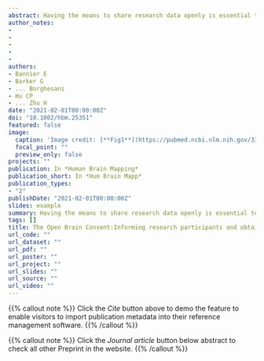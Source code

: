 ```yaml
---
abstract: Having the means to share research data openly is essential to modern science. For human research, a key aspect in this endeavor is obtaining consent from participants, not just to take part in a study, which is a basic ethical principle, but also to share their data with the scientific community. To ensure that the participants' privacy is respected, national and/or supranational regulations and laws are in place. It is, however, not always clear to researchers what the implications of those are, nor how to comply with them. The Open Brain Consent (https://open-brain-consent.readthedocs.io) is an international initiative that aims to provide researchers in the brain imaging community with information about data sharing options and tools. We present here a short history of this project and its latest developments, and share pointers to consent forms, including a template consent form that is compliant with the EU general data protection regulation. We also share pointers to an associated data user agreement that is not only useful in the EU context, but also for any researchers dealing with personal (clinical) data elsewhere.
author_notes:
- 
- 
- 
- 
- 
authors:
- Bannier E
- Barker G 
- ... Borghesani
- Hu CP 
- ... Zhu H
date: "2021-02-01T00:00:00Z"
doi: "10.1002/hbm.25351"
featured: false
image:
  caption: 'Image credit: [**Fig1**](https://pubmed.ncbi.nlm.nih.gov/33522661/)'
  focal_point: ""
  preview_only: false
projects: ""
publication: In *Human Brain Mapping*
publication_short: In *Hum Brain Mapp*
publication_types: 
- "2"
publishDate: "2021-02-01T00:00:00Z"
slides: example
summary: Having the means to share research data openly is essential to modern science. For human research, a key aspect in this endeavor is obtaining consent from participants, not just to take part in a study, which is a basic ethical principle, but also to share their data with the scientific community.
tags: []
title: The Open Brain Consent:Informing research participants and obtaining consent to share brain imaging data
url_code: ""
url_dataset: ""
url_pdf: ""
url_poster: ""
url_project: ""
url_slides: ""
url_source: ""
url_video: ""
---
```


{{% callout note %}}
Click the _Cite_ button above to demo the feature to enable visitors to import publication metadata into their reference management software.
{{% /callout %}}

{{% callout note %}}
Click the _Journal article_ button below abstract to check all other Preprint in the website.
{{% /callout %}}
